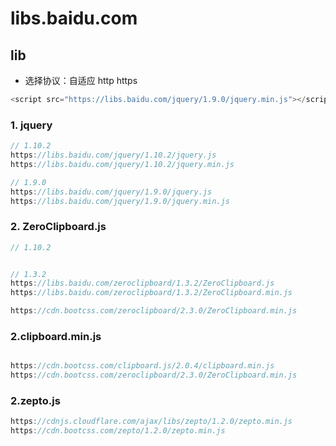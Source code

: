 # libs.baidu.com

## lib

- 选择协议：自适应 http https

```js
<script src="https://libs.baidu.com/jquery/1.9.0/jquery.min.js"></script>
```

### 1. jquery

```js
// 1.10.2
https://libs.baidu.com/jquery/1.10.2/jquery.js
https://libs.baidu.com/jquery/1.10.2/jquery.min.js

// 1.9.0
https://libs.baidu.com/jquery/1.9.0/jquery.js
https://libs.baidu.com/jquery/1.9.0/jquery.min.js
```

### 2. ZeroClipboard.js

```js
// 1.10.2


// 1.3.2
https://libs.baidu.com/zeroclipboard/1.3.2/ZeroClipboard.js
https://libs.baidu.com/zeroclipboard/1.3.2/ZeroClipboard.min.js

https://cdn.bootcss.com/zeroclipboard/2.3.0/ZeroClipboard.min.js
```

### 2.clipboard.min.js

```js

https://cdn.bootcss.com/clipboard.js/2.0.4/clipboard.min.js
https://cdn.bootcss.com/zeroclipboard/2.3.0/ZeroClipboard.min.js

```

### 2.zepto.js

```js
https://cdnjs.cloudflare.com/ajax/libs/zepto/1.2.0/zepto.min.js
https://cdn.bootcss.com/zepto/1.2.0/zepto.min.js

```
